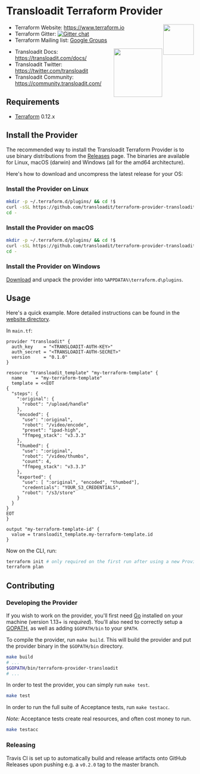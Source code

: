 # Transloadit Terraform Provider

<img align="right" src="https://cdn.rawgit.com/hashicorp/terraform-website/master/content/source/assets/images/logo-hashicorp.svg" height="82px">

- Terraform Website: https://www.terraform.io
- Terraform Gitter: [![Gitter chat](https://badges.gitter.im/hashicorp-terraform/Lobby.png)](https://gitter.im/hashicorp-terraform/Lobby)
- Terraform Mailing list: [Google Groups](http://groups.google.com/group/terraform-tool)

<img align="right" src="https://transloadit.edgly.net/assets/images/artwork/logos-transloadit-default.svg" height="130px">

- Transloadit Docs: <https://transloadit.com/docs/>
- Transloadit Twitter: <https://twitter.com/transloadit>
- Transloadit Community: <https://community.transloadit.com/>

## Requirements

- [Terraform](https://www.terraform.io/downloads.html) 0.12.x

## Install the Provider

The recommended way to install the Transloadit Terraform Provider is to use binary distributions from the [Releases](https://github.com/transloadit/terraform-provider-transloadit/releases) page. The binaries are available for Linux, macOS (darwin) and Windows (all for the amd64 architecture).

Here's how to download and uncompress the latest release for your OS:

### Install the Provider on Linux

```bash
mkdir -p ~/.terraform.d/plugins/ && cd !$
curl -sSL https://github.com/transloadit/terraform-provider-transloadit/releases/download/v0.1.0/terraform-provider-transloadit_linux_amd64.tar.gz |tar xvz
cd -
```

### Install the Provider on macOS

```bash
mkdir -p ~/.terraform.d/plugins/ && cd !$
curl -sSL https://github.com/transloadit/terraform-provider-transloadit/releases/download/v0.1.0/terraform-provider-transloadit_darwin_amd64.tar.gz |tar xvz
cd -
```

### Install the Provider on Windows

[Download](https://github.com/transloadit/terraform-provider-transloadit/releases) and unpack the provider into `%APPDATA%\terraform.d\plugins`.

## Usage

Here's a quick example. More detailed instructions can be found in the [website directory](./website/).

In `main.tf`:

```hcl
provider "transloadit" {
  auth_key    = "<TRANSLOADIT-AUTH-KEY>"
  auth_secret = "<TRANSLOADIT-AUTH-SECRET>"
  version     = "0.1.0"
}

resource "transloadit_template" "my-terraform-template" {
  name     = "my-terraform-template"
  template = <<EOT
{
  "steps": {
    ":original": {
      "robot": "/upload/handle"
    },
    "encoded": {
      "use": ":original",
      "robot": "/video/encode",
      "preset": "ipad-high",
      "ffmpeg_stack": "v3.3.3"
    },
    "thumbed": {
      "use": ":original",
      "robot": "/video/thumbs",
      "count": 4,
      "ffmpeg_stack": "v3.3.3"
    },
    "exported": {
      "use": [ ":original", "encoded", "thumbed"], 
      "credentials": "YOUR_S3_CREDENTIALS",
      "robot": "/s3/store"
    }
  }
}
EOT
}

output "my-terraform-template-id" {
  value = transloadit_template.my-terraform-template.id
}
```

Now on the CLI, run:

```bash
terraform init # only required on the first run after using a new Provider (version)
terraform plan
```

## Contributing

### Developing the Provider

If you wish to work on the provider, you'll first need [Go](http://www.golang.org) installed on your machine (version 1.13+ is *required*). You'll also need to correctly setup a [GOPATH](http://golang.org/doc/code.html#GOPATH), as well as adding `$GOPATH/bin` to your `$PATH`.

To compile the provider, run `make build`. This will build the provider and put the provider binary in the `$GOPATH/bin` directory.

```bash
make build
# ...
$GOPATH/bin/terraform-provider-transloadit
# ...
```

In order to test the provider, you can simply run `make test`.

```bash
make test
```

In order to run the full suite of Acceptance tests, run `make testacc`.

*Note:* Acceptance tests create real resources, and often cost money to run.

```bash
make testacc
```

### Releasing

Travis CI is set up to automatically build and release artifacts onto GitHub Releases upon pushing e.g. a `v0.2.0` tag to the master branch.
